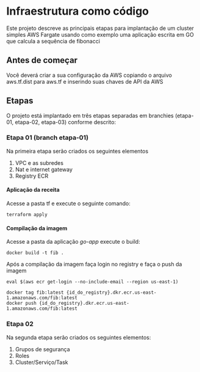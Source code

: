 # Infraestrutura como código

Este projeto descreve as principais etapas para implantação de um cluster simples AWS Fargate 
usando como exemplo uma aplicação escrita em GO que calcula a sequência de fibonacci

## Antes de começar

Você deverá criar a sua configuração da AWS copiando o arquivo aws.tf.dist para aws.tf e inserindo suas chaves de API da AWS

## Etapas
O projeto está implantado em três etapas separadas em branchies (etapa-01, etapa-02, etapa-03) conforme descrito:

### Etapa 01 (branch etapa-01)

Na primeira etapa serão criados os seguintes elementos

1. VPC e as subredes
1. Nat e internet gateway
1. Registry ECR

#### Aplicação da receita
Acesse a pasta tf e execute o seguinte comando:
```
terraform apply
```
#### Compilação da imagem

Acesse a pasta da aplicação *go-app* execute o build:

```
docker build -t fib .
```

Após a compilação da imagem faça login no registry e faça o push da imagem

```
eval $(aws ecr get-login --no-include-email --region us-east-1)
```

```
docker tag fib:latest {id_do_registry}.dkr.ecr.us-east-1.amazonaws.com/fib:latest
docker push {id_do_registry}.dkr.ecr.us-east-1.amazonaws.com/fib:latest
```

### Etapa 02

Na segunda etapa serão criados os seguintes elementos:

1. Grupos de segurança
1. Roles
3. Cluster/Serviço/Task